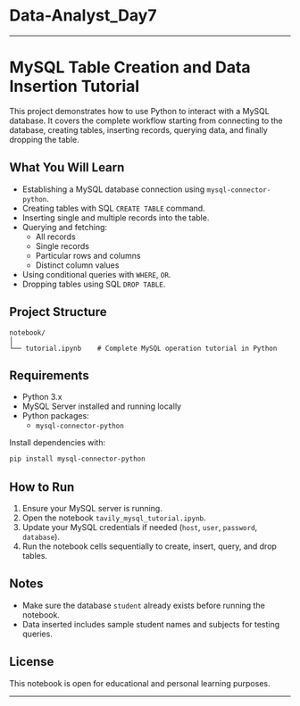 # Data-Analyst_Day7



---

# MySQL Table Creation and Data Insertion Tutorial

This project demonstrates how to use Python to interact with a MySQL database. It covers the complete workflow starting from connecting to the database, creating tables, inserting records, querying data, and finally dropping the table.

## What You Will Learn

- Establishing a MySQL database connection using `mysql-connector-python`.
- Creating tables with SQL `CREATE TABLE` command.
- Inserting single and multiple records into the table.
- Querying and fetching:
  - All records
  - Single records
  - Particular rows and columns
  - Distinct column values
- Using conditional queries with `WHERE`, `OR`.
- Dropping tables using SQL `DROP TABLE`.

## Project Structure

```
notebook/
│
└── tutorial.ipynb    # Complete MySQL operation tutorial in Python
```

## Requirements

- Python 3.x
- MySQL Server installed and running locally
- Python packages:
  - `mysql-connector-python`

Install dependencies with:

```bash
pip install mysql-connector-python
```

## How to Run

1. Ensure your MySQL server is running.
2. Open the notebook `tavily_mysql_tutorial.ipynb`.
3. Update your MySQL credentials if needed (`host`, `user`, `password`, `database`).
4. Run the notebook cells sequentially to create, insert, query, and drop tables.

## Notes

- Make sure the database `student` already exists before running the notebook.
- Data inserted includes sample student names and subjects for testing queries.

## License

This notebook is open for educational and personal learning purposes.

---
